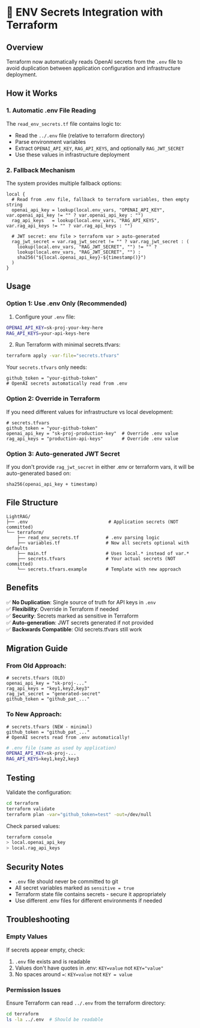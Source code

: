 # 🔑 ENV Secrets Integration with Terraform

## Overview

Terraform now automatically reads OpenAI secrets from the `.env` file to avoid duplication between application configuration and infrastructure deployment.

## How it Works

### 1. Automatic .env File Reading

The `read_env_secrets.tf` file contains logic to:
- Read the `../.env` file (relative to terraform directory)
- Parse environment variables 
- Extract `OPENAI_API_KEY`, `RAG_API_KEYS`, and optionally `RAG_JWT_SECRET`
- Use these values in infrastructure deployment

### 2. Fallback Mechanism

The system provides multiple fallback options:
```hcl
local {
  # Read from .env file, fallback to terraform variables, then empty string
  openai_api_key = lookup(local.env_vars, "OPENAI_API_KEY", var.openai_api_key != "" ? var.openai_api_key : "")
  rag_api_keys   = lookup(local.env_vars, "RAG_API_KEYS", var.rag_api_keys != "" ? var.rag_api_keys : "")
  
  # JWT secret: env file > terraform var > auto-generated
  rag_jwt_secret = var.rag_jwt_secret != "" ? var.rag_jwt_secret : (
    lookup(local.env_vars, "RAG_JWT_SECRET", "") != "" ? 
    lookup(local.env_vars, "RAG_JWT_SECRET", "") : 
    sha256("${local.openai_api_key}-${timestamp()}")
  )
}
```

## Usage

### Option 1: Use .env Only (Recommended)

1. Configure your `.env` file:
```bash
OPENAI_API_KEY=sk-proj-your-key-here
RAG_API_KEYS=your-api-keys-here
```

2. Run Terraform with minimal secrets.tfvars:
```bash
terraform apply -var-file="secrets.tfvars"
```

Your `secrets.tfvars` only needs:
```hcl
github_token = "your-github-token"
# OpenAI secrets automatically read from .env
```

### Option 2: Override in Terraform

If you need different values for infrastructure vs local development:

```hcl
# secrets.tfvars
github_token = "your-github-token"
openai_api_key = "sk-proj-production-key"  # Override .env value
rag_api_keys = "production-api-keys"       # Override .env value
```

### Option 3: Auto-generated JWT Secret

If you don't provide `rag_jwt_secret` in either .env or terraform vars, it will be auto-generated based on:
```
sha256(openai_api_key + timestamp)
```

## File Structure

```
LightRAG/
├── .env                              # Application secrets (NOT committed)
└── terraform/
    ├── read_env_secrets.tf          # .env parsing logic  
    ├── variables.tf                 # Now all secrets optional with defaults
    ├── main.tf                      # Uses local.* instead of var.*
    ├── secrets.tfvars               # Your actual secrets (NOT committed)
    └── secrets.tfvars.example       # Template with new approach
```

## Benefits

✅ **No Duplication**: Single source of truth for API keys in `.env`  
✅ **Flexibility**: Override in Terraform if needed  
✅ **Security**: Secrets marked as sensitive in Terraform  
✅ **Auto-generation**: JWT secrets generated if not provided  
✅ **Backwards Compatible**: Old secrets.tfvars still work  

## Migration Guide

### From Old Approach:
```hcl
# secrets.tfvars (OLD)
openai_api_key = "sk-proj-..."
rag_api_keys = "key1,key2,key3" 
rag_jwt_secret = "generated-secret"
github_token = "github_pat_..."
```

### To New Approach:
```hcl
# secrets.tfvars (NEW - minimal)
github_token = "github_pat_..."
# OpenAI secrets read from .env automatically!
```

```bash
# .env file (same as used by application)
OPENAI_API_KEY=sk-proj-...
RAG_API_KEYS=key1,key2,key3
```

## Testing

Validate the configuration:
```bash
cd terraform
terraform validate
terraform plan -var="github_token=test" -out=/dev/null
```

Check parsed values:
```bash
terraform console
> local.openai_api_key
> local.rag_api_keys
```

## Security Notes

- `.env` file should never be committed to git
- All secret variables marked as `sensitive = true`
- Terraform state file contains secrets - secure it appropriately
- Use different .env files for different environments if needed

## Troubleshooting

### Empty Values
If secrets appear empty, check:
1. `.env` file exists and is readable
2. Values don't have quotes in .env: `KEY=value` not `KEY="value"`
3. No spaces around `=`: `KEY=value` not `KEY = value`

### Permission Issues
Ensure Terraform can read `../.env` from the terraform directory:
```bash
cd terraform
ls -la ../.env  # Should be readable
```